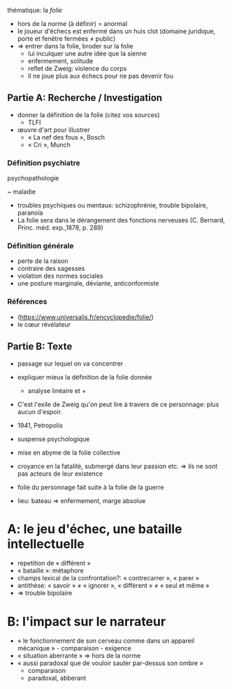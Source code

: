 thématique: la *folie*

- hors de la norme (à définir)  = anormal
- le joueur d'échecs est enfermé dans un huis clot (domaine juridique, porte et fenêtre fermées ≠ public)
- => entrer dans la folie, broder sur la folie
    - lui inculquer une autre idée que la sienne
    - enfermement, solitude
    - reflet de Zweig: violence du corps
    - Il ne joue plus aux échecs pour ne pas devenir fou

## Partie A: Recherche / Investigation
- donner la définition de la folie (citez vos sources)
    - TLFI
- œuvre d'art pour illustrer
    - « La nef des fous », Bosch
    - « Cri », Munch

### Définition psychiatre
psychopathologie

~ maladie

- troubles psychiques ou mentaux: schizophrénie, trouble bipolaire, paranoïa
- La folie sera dans le dérangement des fonctions nerveuses (C. Bernard, Princ. méd. exp.,1878, p. 289)


### Définition générale
- perte de la raison
- contraire des sagesses
- violation des normes sociales
- une posture marginale, déviante, anticonformiste 

### Références
- (https://www.universalis.fr/encyclopedie/folie/)
- le cœur révélateur

## Partie B: Texte
- passage sur lequel on va concentrer
- expliquer mieux la définition de la folie donnée
    - analyse linéaire et +

- C'est l'exile de Zweig qu'on peut lire à travers de ce personnage: plus aucun d'espoir. 
- 1941, Petropolis 
- suspense psychologique
- mise en abyme de la folie collective
- croyance en la fatalité, submergé dans leur passion etc. => ils ne sont pas acteurs de leur existence
- folie du personnage fait suite à la folie de la guerre
- lieu: bateau => enfermement, marge absolue

# A: le jeu d'échec, une bataille intellectuelle
- repetition de « différent »
- « bataille »: métaphore
- champs lexical de la confrontation?: « contrecarrer », « parer »
- antithèse: « savoir » ≠ « ignorer », « différent » ≠ « seul et même »
- => trouble bipolaire

# B: l'impact sur le narrateur
- « le fonctionnement de son cerveau comme dans un appareil mécanique » - comparaison - exigence
- « situation aberrante » => hors de la norme
- « aussi paradoxal que de vouloir sauter par-dessus son ombre »
    - comparaison
    - paradoxal, abberant

